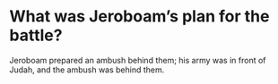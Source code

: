 # What was Jeroboam’s plan for the battle?

Jeroboam prepared an ambush behind them; his army was in front of Judah, and the ambush was behind them.
